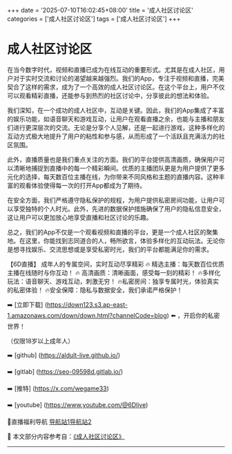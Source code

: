+++
date = '2025-07-10T16:02:45+08:00'
title = '成人社区讨论区'
categories = ['成人社区讨论区']
tags = ['成人社区讨论区']
+++

# 成人社区讨论区

在当今数字时代，视频和直播已成为在线互动的重要形式。尤其是在成人社区，用户对于实时交流和讨论的渴望越来越强烈。我们的App，专注于视频和直播，完美契合了这样的需求，成为了一个高效的成人社区讨论区。在这个平台上，用户不仅可以观看精彩直播，还能参与到热烈的社区讨论中，分享彼此的想法和体验。

我们深知，在一个成功的成人社区中，互动是关键。因此，我们的App集成了丰富的娱乐功能，如语音聊天和游戏互动，让用户在观看直播之余，也能与主播和朋友们进行更深层次的交流。无论是分享个人见解，还是一起进行游戏，这种多样化的互动方式极大地提升了用户的粘性和参与感，从而形成了一个活跃且充满活力的社区氛围。

此外，直播质量也是我们重点关注的方面。我们的平台提供高清画质，确保用户可以清晰地捕捉到直播中的每一个精彩瞬间。优质的主播团队更是为用户提供了更多元化的选择，每天数百位主播在线，为你带来不同风格和主题的直播内容。这种丰富的观看体验使得每一次的打开App都成为了期待。

在安全方面，我们严格遵守隐私保护的规程，为用户提供私密房间功能，让用户可以享受独特的个人时光。此外，先进的数据保护措施确保了用户的隐私信息安全，这让用户可以更加放心地享受直播和社区讨论的乐趣。

总之，我们的App不仅是一个观看视频和直播的平台，更是一个成人社区的聚集地。在这里，你能找到志同道合的人，畅所欲言，体验多样化的互动玩法。无论你是想寻找娱乐、交流思想或是享受私密时光，我们的平台都能满足你的需求。

【6D直播】
成年人的专属空间，实时互动尽享精彩
🔥 精选主播：每天数百位优质主播在线随时与你互动！
🔥 高清画质：清晰画面，感受每一刻的精彩！
🔥多样化玩法：语音聊天、游戏互动，刺激无穷！
🔥私密房间：独享专属时光，体验真实的私密体验！
🔥安全保障：隐私与数据安全，我们承诺严格保护！

➡️ [立即下载] (https://down123.s3.ap-east-1.amazonaws.com/down/down.html?channelCode=blog) ⬅️ ，开启你的私密世界！

（仅限18岁以上成年人）

➡️ [github] (https://aldult-live.github.io/)

➡️ [gitlab] (https://seo-09598d.gitlab.io/)

➡️ [推特] (https://x.com/wegame33)

➡️ [youtube] (https://www.youtube.com/@6Dlive)

🔞直播福利导航   [导航站1](https://webstack-86085a.gitlab.io/)[导航站2](https://onlygit123-2.github.io/)


📘 本文部分内容参考自：[《成人社区讨论区》](https://github.com/duocailivevv/duocai)

---
